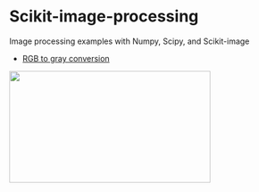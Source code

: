 # Scikit-image-processing
Image processing examples with Numpy, Scipy, and Scikit-image

* [RGB to gray conversion](https://github.com/tirthajyoti/Scikit-image-processing/blob/master/RGB2Gray.ipynb)
<img src="https://raw.githubusercontent.com/tirthajyoti/Scikit-image-processing/master/images/rgb2gray.PNG" width="360" height="200" />
